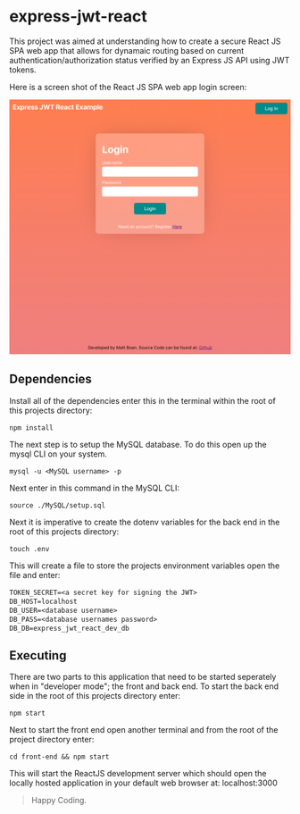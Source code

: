 # express-jwt-react

This project was aimed at understanding how to create a secure React JS SPA web app that allows for dynamaic routing based on current authentication/authorization status verified by an Express JS API using JWT tokens.

Here is a screen shot of the React JS SPA web app login screen:

<img src="./img/screenshot.png" />

## Dependencies

Install all of the dependencies enter this in the terminal within the root of this projects directory:

```
npm install
```

The next step is to setup the MySQL database. To do this open up the mysql CLI on your system.

```
mysql -u <MySQL username> -p
```

Next enter in this command in the MySQL CLI:

```
source ./MySQL/setup.sql
```

Next it is imperative to create the dotenv variables for the back end in the root of this projects directory:

```
touch .env
```

This will create a file to store the projects environment variables open the file and enter:

```
TOKEN_SECRET=<a secret key for signing the JWT>
DB_HOST=localhost
DB_USER=<database username>
DB_PASS=<database usernames password>
DB_DB=express_jwt_react_dev_db
```

## Executing

There are two parts to this application that need to be started seperately when in "developer mode"; the front and back end.
To start the back end side in the root of this projects directory enter:

```
npm start
```

Next to start the front end open another terminal and from the root of the project directory enter:

```
cd front-end && npm start
```

This will start the ReactJS development server which should open the locally hosted application in your default web browser at: localhost:3000

> Happy Coding.

